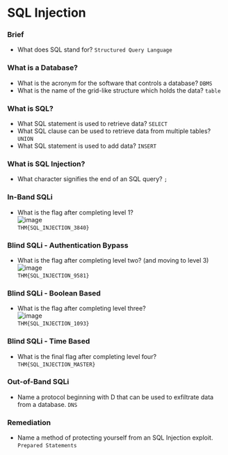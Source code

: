 # SQL Injection

### Brief
- What does SQL stand for? `Structured Query Language`

### What is a Database?
- What is the acronym for the software that controls a database? `DBMS`
- What is the name of the grid-like structure which holds the data? `table`

### What is SQL?
- What SQL statement is used to retrieve data? `SELECT`
- What SQL clause can be used to retrieve data from multiple tables? `UNION`
- What SQL statement is used to add data? `INSERT`

### What is SQL Injection?
- What character signifies the end of an SQL query? `;`

### In-Band SQLi
- What is the flag after completing level 1?<br />
![image](https://github.com/user-attachments/assets/e6f266c7-b877-4b26-bb2e-7bf04e22df72)<br />
`THM{SQL_INJECTION_3840}`

### Blind SQLi - Authentication Bypass
- What is the flag after completing level two? (and moving to level 3) <br />
![image](https://github.com/user-attachments/assets/f89a76f1-9190-4dc6-acd1-658a390ce071)<br />
`THM{SQL_INJECTION_9581}`

### Blind SQLi - Boolean Based
- What is the flag after completing level three? <br />
![image](https://github.com/user-attachments/assets/0c3e756a-e4fc-494e-bc7e-681a1c1d5193)<br />
`THM{SQL_INJECTION_1093}`

### Blind SQLi - Time Based
- What is the final flag after completing level four? `THM{SQL_INJECTION_MASTER}`

### Out-of-Band SQLi
- Name a protocol beginning with D that can be used to exfiltrate data from a database. `DNS`

### Remediation
- Name a method of protecting yourself from an SQL Injection exploit. `Prepared Statements`
